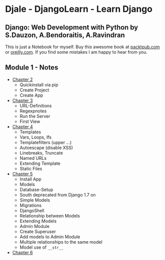 # Djale - DjangoLearn - Learn Django

## Django: Web Development with Python by S.Dauzon, A.Bendoraitis, A.Ravindran

This is just a Notebook for myself. Buy this awesome book at [packtpub.com](https://www.packtpub.com/web-development/django-web-development-python) or [oreilly.com](http://shop.oreilly.com/product/9781787121386.do). If you find some mistakes I am happy to hear from you.

## Module 1 - Notes

- [Chapter 2](002-notes.md)
  - Quickinstall via pip
  - Create Project
  - Create App
- [Chapter 3](003-notes.md)
  - URL-Definitions
  - Regexpnotes
  - Run the Server
  - First View
- [Chapter 4](004-notes.md)
  - Templates
  - Vars, Loops, Ifs
  - Templatefilters (upper ...)
  - Autoescape (disable XSS)
  - Linebreaks, Truncate
  - Named URLs
  - Extending Template
  - Static Files
- [Chapter 5](005-notes.md)
  - Install App
  - Models
  - Database-Setup
  - South deprecated from Django 1.7 on
  - Simple Models
  - Migrations
  - DjangoShell
  - Relationship between Models
  - Extending Models
  - Admin Module
  - Create Superuser
  - Add models to Admin Module
  - Multiple relationships to the same model
  - Model use of `__str__`
- [Chapter 6](006-notes.md)

